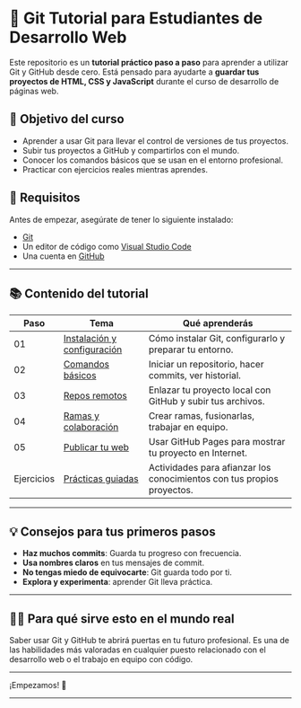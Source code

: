 # 🧠 Git Tutorial para Estudiantes de Desarrollo Web

Este repositorio es un **tutorial práctico paso a paso** para aprender a utilizar Git y GitHub desde cero. Está pensado para ayudarte a **guardar tus proyectos de HTML, CSS y JavaScript** durante el curso de desarrollo de páginas web.

## 🎯 Objetivo del curso

- Aprender a usar Git para llevar el control de versiones de tus proyectos.
- Subir tus proyectos a GitHub y compartirlos con el mundo.
- Conocer los comandos básicos que se usan en el entorno profesional.
- Practicar con ejercicios reales mientras aprendes.

## 🧰 Requisitos

Antes de empezar, asegúrate de tener lo siguiente instalado:

- [Git](https://git-scm.com/downloads)
- Un editor de código como [Visual Studio Code](https://code.visualstudio.com/)
- Una cuenta en [GitHub](https://github.com/)

---

## 📚 Contenido del tutorial

| Paso | Tema | Qué aprenderás |
|------|------|----------------|
| 01 | [Instalación y configuración](https://github.com/Yelose/git-tutorial-webdev/blob/main/01-Instalacion-y-configuracion/README.md) | Cómo instalar Git, configurarlo y preparar tu entorno. |
| 02 | [Comandos básicos](https://github.com/Yelose/git-tutorial-webdev/blob/main/02-comandos-basicos/README.md) | Iniciar un repositorio, hacer commits, ver historial. |
| 03 | [Repos remotos](https://github.com/Yelose/git-tutorial-webdev/blob/main/03-rutas-y-repos-remotos/README.md) | Enlazar tu proyecto local con GitHub y subir tus archivos. |
| 04 | [Ramas y colaboración](https://github.com/Yelose/git-tutorial-webdev/blob/main/04-ramas-y-colaboracion/README.md) | Crear ramas, fusionarlas, trabajar en equipo. |
| 05 | [Publicar tu web](https://github.com/Yelose/git-tutorial-webdev/blob/main/05-publicar-proyecto-html/README.md) | Usar GitHub Pages para mostrar tu proyecto en Internet. |
| Ejercicios | [Prácticas guiadas](https://github.com/Yelose/git-tutorial-webdev/blob/main/ejercicios/README.md) | Actividades para afianzar los conocimientos con tus propios proyectos. |


---

## 💡 Consejos para tus primeros pasos

- **Haz muchos commits**: Guarda tu progreso con frecuencia.
- **Usa nombres claros** en tus mensajes de commit.
- **No tengas miedo de equivocarte**: Git guarda todo por ti.
- **Explora y experimenta**: aprender Git lleva práctica.

---

## 🧑‍🏫 Para qué sirve esto en el mundo real

Saber usar Git y GitHub te abrirá puertas en tu futuro profesional. Es una de las habilidades más valoradas en cualquier puesto relacionado con el desarrollo web o el trabajo en equipo con código.

---

¡Empezamos! 🚀

---

